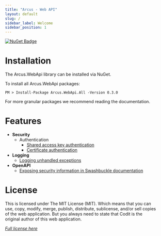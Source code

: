 ```yaml
---
title: "Arcus - Web API"
layout: default
slug: /
sidebar_label: Welcome
sidebar_position: 1
---
```


[![NuGet Badge](https://buildstats.info/nuget/Arcus.WebApi.All?packageVersion=0.3.0)](https://www.nuget.org/packages/Arcus.WebApi.All/0.3.0)

# Installation

The Arcus.WebApi library can be installed via NuGet.

To install all Arcus.WebApi packages:

```shell
PM > Install-Package Arcus.WebApi.All -Version 0.3.0
```

For more granular packages we recommend reading the documentation.

# Features

- **Security**
    - Authentication
        - [Shared access key authentication](features/security/auth/shared-access-key)
        - [Certificate authentication](features/security/auth/certificate)
- **Logging**
    - [Logging unhandled exceptions](features/logging)
- **OpenAPI**
    - [Exposing security information in Swashbuckle documentation](features/openapi/security-definitions)

# License
This is licensed under The MIT License (MIT). Which means that you can use, copy, modify, merge, publish, distribute, sublicense, and/or sell copies of the web application. But you always need to state that Codit is the original author of this web application.

*[Full license here](https://github.com/arcus-azure/arcus.webapi/blob/master/LICENSE)*
